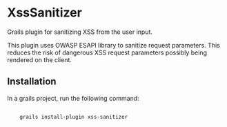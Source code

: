 XssSanitizer
============

Grails plugin for sanitizing XSS from the user input.

This plugin uses OWASP ESAPI library to sanitize request parameters. This reduces the risk of dangerous XSS request parameters possibly being rendered on the client.

Installation
----------

In a grails project, run the following command:
	
<code>
	grails install-plugin xss-sanitizer
</code>



